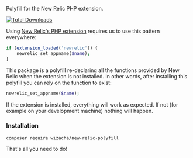 Polyfill for the New Relic PHP extension.

[![Total Downloads](https://img.shields.io/packagist/dt/wizacha/new-relic-polyfill.svg?style=flat-square)](https://packagist.org/packages/wizacha/new-relic-polyfill)

Using [New Relic's PHP extension](https://docs.newrelic.com/docs/agents/php-agent/configuration/php-agent-api) requires us to use this pattern everywhere:

```php
if (extension_loaded('newrelic')) {
    newrelic_set_appname($name);
}
```

This package is a polyfill re-declaring all the functions provided by New Relic when the extension is not installed. In other words, after installing this polyfill you can rely on the function to exist:

```php
newrelic_set_appname($name);
```

If the extension is installed, everything will work as expected. If not (for example on your development machine) nothing will happen.

### Installation

```
composer require wizacha/new-relic-polyfill
```

That's all you need to do!
